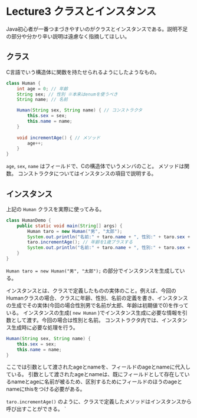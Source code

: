# Lecture3 クラスとインスタンス
Java初心者が一番つまづきやすいのがクラスとインスタンスである。説明不足の部分や分かり辛い説明は遠慮なく指摘してほしい。

## クラス
C言語でいう構造体に関数を持たせられるようにしたようなもの。

```java
class Human {
    int age = 0; // 年齢
    String sex; // 性別 ※本来はenumを使うべき
    String name; // 名前

    Human(String sex, String name) { // コンストラクタ
        this.sex = sex;
        this.name = name;
    }
    
    void incrementAge() { // メソッド
        age++;
    }
}
```

`age`, `sex`, `name` はフィールドで、Cの構造体でいうメンバのこと。
メソッドは関数。
コンストラクタについてはインスタンスの項目で説明する。

## インスタンス
上記の `Human` クラスを実際に使ってみる。

```java
class HumanDemo {
    public static void main(String[] args) {
        Human taro = new Human("男", "太郎");
        System.out.println("名前:" + taro.name + ", 性別:" + taro.sex + ", 年齢:" + taro.age); // 名前:太郎, 性別:男, 年齢:0
        taro.incrementAge(); // 年齢を1歳プラスする
        System.out.println("名前:" + taro.name + ", 性別:" + taro.sex + ", 年齢:" + taro.age); // 名前:太郎, 性別:男, 年齢:1
    }
}
```

`Human taro = new Human("男", "太郎");` の部分でインスタンスを生成している。

インスタンスとは、クラスで定義したものの実体のこと。例えば、今回のHumanクラスの場合、クラスに年齢、性別、名前の定義を書き、インスタンスの生成でその実体(今回の場合性別男で名前が太郎、年齢は初期値で0)を作っている。
インスタンスの生成( `new Human` )でインスタンス生成に必要な情報を引数として渡す。今回の場合は性別と名前。
コンストラクタ内では、インスタンス生成時に必要な処理を行う。

```java
Human(String sex, String name) {
    this.sex = sex;
    this.name = name;
}
```

ここでは引数として渡されたageとnameを、フィールドのageとnameに代入している。
引数として渡されたageとnameは、既にフィールドとして存在しているnameとageに名前が被るため、区別するためにフィールドのほうのageとnameにthisをつける必要がある。

`taro.incrementAge()` のように、クラスで定義したメソッドはインスタンスから呼び出すことができる。
`
